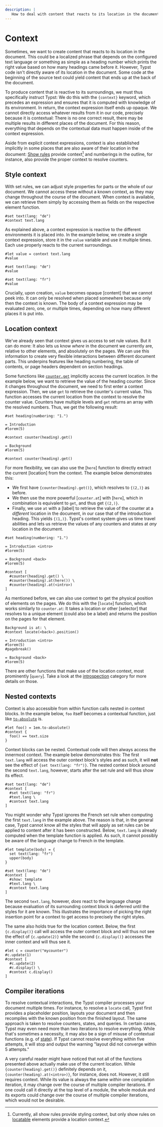 ```yaml
---
description: |
   How to deal with content that reacts to its location in the document.
---
```


# Context
Sometimes, we want to create content that reacts to its location in the
document. This could be a localized phrase that depends on the configured text
language or something as simple as a heading number which prints the right
value based on how many headings came before it. However, Typst code isn't
directly aware of its location in the document. Some code at the beginning of
the source text could yield content that ends up at the back of the document.

To produce content that is reactive to its surroundings, we must thus
specifically instruct Typst: We do this with the `{context}` keyword, which
precedes an expression and ensures that it is computed with knowledge of its
environment. In return, the context expression itself ends up opaque. We cannot
directly access whatever results from it in our code, precisely because it is
contextual: There is no one correct result, there may be multiple results in
different places of the document. For this reason, everything that depends on
the contextual data must happen inside of the context expression.

Aside from explicit context expressions, context is also established implicitly
in some places that are also aware of their location in the document:
[Show rules]($styling/#show-rules) provide context[^1] and numberings in the
outline, for instance, also provide the proper context to resolve counters.

## Style context
With set rules, we can adjust style properties for parts or the whole of our
document. We cannot access these without a known context, as they may change
throughout the course of the document. When context is available, we can
retrieve them simply by accessing them as fields on the respective element
function.

```example
#set text(lang: "de")
#context text.lang
```

As explained above, a context expression is reactive to the different
environments it is placed into. In the example below, we create a single context
expression, store it in the `value` variable and use it multiple times. Each use
properly reacts to the current surroundings.

```example
#let value = context text.lang
#value

#set text(lang: "de")
#value

#set text(lang: "fr")
#value
```

Crucially, upon creation, `value` becomes opaque [content] that we cannot peek
into. It can only be resolved when placed somewhere because only then the
context is known. The body of a context expression may be evaluated zero, one,
or multiple times, depending on how many different places it is put into.

## Location context
We've already seen that context gives us access to set rule values. But it can
do more: It also lets us know _where_ in the document we currently are, relative
to other elements, and absolutely on the pages. We can use this information to
create very flexible interactions between different document parts. This
underpins features like heading numbering, the table of contents, or page
headers dependent on section headings.

Some functions like [`counter.get`]($counter.get) implicitly access the current
location. In the example below, we want to retrieve the value of the heading
counter. Since it changes throughout the document, we need to first enter a
context expression. Then, we use `get` to retrieve the counter's current value.
This function accesses the current location from the context to resolve the
counter value. Counters have multiple levels and `get` returns an array with the
resolved numbers. Thus, we get the following result:

```example
#set heading(numbering: "1.")

= Introduction
#lorem(5)

#context counter(heading).get()

= Background
#lorem(5)

#context counter(heading).get()
```

For more flexibility, we can also use the [`here`] function to directly extract
the current [location] from the context. The example below
demonstrates this:

- We first have `{counter(heading).get()}`, which resolves to `{(2,)}` as
  before.
- We then use the more powerful  [`counter.at`] with [`here`], which in
  combination is equivalent to `get`, and thus get `{(2,)}`.
- Finally, we use `at` with a [label] to retrieve the value of the counter at a
  _different_ location in the document, in our case that of the introduction
  heading. This yields `{(1,)}`. Typst's context system gives us time travel
  abilities and lets us retrieve the values of any counters and states at _any_
  location in the document.

```example
#set heading(numbering: "1.")

= Introduction <intro>
#lorem(5)

= Background <back>
#lorem(5)

#context [
  #counter(heading).get() \
  #counter(heading).at(here()) \
  #counter(heading).at(<intro>)
]
```

As mentioned before, we can also use context to get the physical position of
elements on the pages. We do this with the [`locate`] function, which works
similarly to `counter.at`: It takes a location or other [selector] that resolves
to a unique element (could also be a label) and returns the position on the
pages for that element.

```example
Background is at: \
#context locate(<back>).position()

= Introduction <intro>
#lorem(5)
#pagebreak()

= Background <back>
#lorem(5)
```

There are other functions that make use of the location context, most
prominently [`query`]. Take a look at the
[introspection]($category/introspection) category for more details on those.

## Nested contexts
Context is also accessible from within function calls nested in context blocks.
In the example below, `foo` itself becomes a contextual function, just like
[`to-absolute`]($length.to-absolute) is.

```example
#let foo() = 1em.to-absolute()
#context {
  foo() == text.size
}
```

Context blocks can be nested. Contextual code will then always access the
innermost context. The example below demonstrates this: The first `text.lang`
will access the outer context block's styles and as such, it will **not**
see the effect of `{set text(lang: "fr")}`. The nested context block around the
second `text.lang`, however, starts after the set rule and will thus show
its effect.

```example
#set text(lang: "de")
#context [
  #set text(lang: "fr")
  #text.lang \
  #context text.lang
]
```

You might wonder why Typst ignores the French set rule when computing the first
`text.lang` in the example above. The reason is that, in the general case, Typst
cannot know all the styles that will apply as set rules can be applied to
content after it has been constructed. Below, `text.lang` is already computed
when the template function is applied. As such, it cannot possibly be aware of
the language change to French in the template.

```example
#let template(body) = {
  set text(lang: "fr")
  upper(body)
}

#set text(lang: "de")
#context [
  #show: template
  #text.lang \
  #context text.lang
]
```

The second `text.lang`, however, _does_ react to the language change because
evaluation of its surrounding context block is deferred until the styles for it
are known. This illustrates the importance of picking the right insertion point for a context to get access to precisely the right styles.

The same also holds true for the location context. Below, the first
`{c.display()}` call will access the outer context block and will thus not see
the effect of `{c.update(2)}` while the second `{c.display()}` accesses the inner context and will thus see it.

```example
#let c = counter("mycounter")
#c.update(1)
#context [
  #c.update(2)
  #c.display() \
  #context c.display()
]
```

## Compiler iterations
To resolve contextual interactions, the Typst compiler processes your document
multiple times. For instance, to resolve a `locate` call, Typst first provides a
placeholder position, layouts your document and then recompiles with the known
position from the finished layout. The same approach is taken to resolve
counters, states, and queries. In certain cases, Typst may even need more than
two iterations to resolve everything. While that's sometimes a necessity, it may
also be a sign of misuse of contextual functions (e.g. of
[state]($state/#caution)). If Typst cannot resolve everything within five
attempts, it will stop and output the warning "layout did not converge within 5
attempts."

A very careful reader might have noticed that not all of the functions presented
above actually make use of the current location. While
`{counter(heading).get()}` definitely depends on it,
`{counter(heading).at(<intro>)}`, for instance, does not. However, it still
requires context. While its value is always the same _within_ one compilation
iteration, it may change over the course of multiple compiler iterations. If one
could call it directly at the top level of a module, the whole module and its
exports could change over the course of multiple compiler iterations, which
would not be desirable.

[^1]: Currently, all show rules provide styling context, but only show rules on
      [locatable]($location/#locatable) elements provide a location context.
